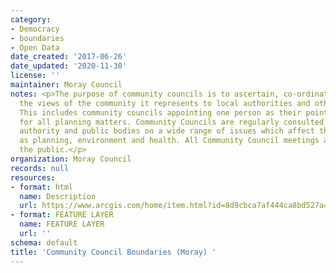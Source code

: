 ```yaml
---
category:
- Democracy
- boundaries
- Open Data
date_created: '2017-06-26'
date_updated: '2020-11-30'
license: ''
maintainer: Moray Council
notes: <p>The purpose of community councils is to ascertain, co-ordinate and express
  the views of the community it represents to local authorities and other pubic bodies.
  This includes community councils appointing one person as their point of contact
  for all planning matters. Community Councils are regularly consulted by the local
  authority and public bodies on a wide range of issues which affect their area, such
  as planning, environment and health. All Community Council meetings are open to
  the public.</p>
organization: Moray Council
records: null
resources:
- format: html
  name: Description
  url: https://www.arcgis.com/home/item.html?id=8d9cbca7af444ca8bd527a4951c0072d
- format: FEATURE LAYER
  name: FEATURE LAYER
  url: ''
schema: default
title: 'Community Council Boundaries (Moray) '
---
```

